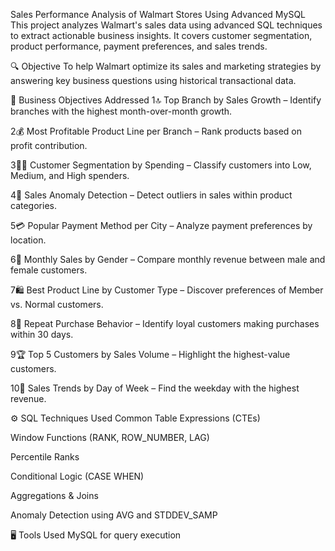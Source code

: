 Sales Performance Analysis of Walmart Stores Using Advanced MySQL
This project analyzes Walmart's sales data using advanced SQL techniques to extract actionable business insights. It covers customer segmentation, product performance, payment preferences, and sales trends.

🔍 Objective
To help Walmart optimize its sales and marketing strategies by answering key business questions using historical transactional data.

🎯 Business Objectives Addressed 1🔝 Top Branch by Sales Growth – Identify branches with the highest month-over-month growth.

2💰 Most Profitable Product Line per Branch – Rank products based on profit contribution.

3🧍‍♀️ Customer Segmentation by Spending – Classify customers into Low, Medium, and High spenders.

4🚨 Sales Anomaly Detection – Detect outliers in sales within product categories.

5💳 Popular Payment Method per City – Analyze payment preferences by location.

6👫 Monthly Sales by Gender – Compare monthly revenue between male and female customers.

7🛍 Best Product Line by Customer Type – Discover preferences of Member vs. Normal customers.

8🔁 Repeat Purchase Behavior – Identify loyal customers making purchases within 30 days.

9🏆 Top 5 Customers by Sales Volume – Highlight the highest-value customers.

10📅 Sales Trends by Day of Week – Find the weekday with the highest revenue.

⚙️ SQL Techniques Used Common Table Expressions (CTEs)

Window Functions (RANK, ROW_NUMBER, LAG)

Percentile Ranks

Conditional Logic (CASE WHEN)

Aggregations & Joins

Anomaly Detection using AVG and STDDEV_SAMP

🖥 Tools Used MySQL for query execution
